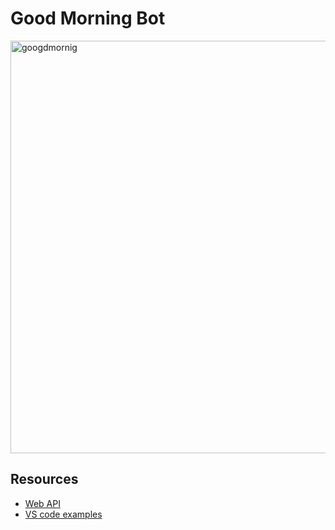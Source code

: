 # Good Morning Bot
<img width="660" alt="googdmornig" src="https://user-images.githubusercontent.com/76179660/175565975-2a457367-d279-4db5-90af-01293110dcf9.png">

## Resources

- [Web API](https://api.slack.com/methods?query=chat)
- [VS code examples](https://github.dev/slackapi/bolt-js/blob/main/examples/getting-started-typescript/src/app.ts)

